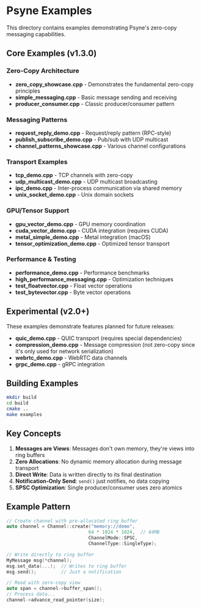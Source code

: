 # Psyne Examples

This directory contains examples demonstrating Psyne's zero-copy messaging capabilities.

## Core Examples (v1.3.0)

### Zero-Copy Architecture
- **zero_copy_showcase.cpp** - Demonstrates the fundamental zero-copy principles
- **simple_messaging.cpp** - Basic message sending and receiving
- **producer_consumer.cpp** - Classic producer/consumer pattern

### Messaging Patterns
- **request_reply_demo.cpp** - Request/reply pattern (RPC-style)
- **publish_subscribe_demo.cpp** - Pub/sub with UDP multicast
- **channel_patterns_showcase.cpp** - Various channel configurations

### Transport Examples
- **tcp_demo.cpp** - TCP channels with zero-copy
- **udp_multicast_demo.cpp** - UDP multicast broadcasting
- **ipc_demo.cpp** - Inter-process communication via shared memory
- **unix_socket_demo.cpp** - Unix domain sockets

### GPU/Tensor Support
- **gpu_vector_demo.cpp** - GPU memory coordination
- **cuda_vector_demo.cpp** - CUDA integration (requires CUDA)
- **metal_simple_demo.cpp** - Metal integration (macOS)
- **tensor_optimization_demo.cpp** - Optimized tensor transport

### Performance & Testing
- **performance_demo.cpp** - Performance benchmarks
- **high_performance_messaging.cpp** - Optimization techniques
- **test_floatvector.cpp** - Float vector operations
- **test_bytevector.cpp** - Byte vector operations

## Experimental (v2.0+)

These examples demonstrate features planned for future releases:

- **quic_demo.cpp** - QUIC transport (requires special dependencies)
- **compression_demo.cpp** - Message compression (not zero-copy since it's only used for network serialization)
- **webrtc_demo.cpp** - WebRTC data channels
- **grpc_demo.cpp** - gRPC integration

## Building Examples

```bash
mkdir build
cd build
cmake ..
make examples
```

## Key Concepts

1. **Messages are Views**: Messages don't own memory, they're views into ring buffers
2. **Zero Allocations**: No dynamic memory allocation during message transport
3. **Direct Write**: Data is written directly to its final destination
4. **Notification-Only Send**: `send()` just notifies, no data copying
5. **SPSC Optimization**: Single producer/consumer uses zero atomics

## Example Pattern

```cpp
// Create channel with pre-allocated ring buffer
auto channel = Channel::create("memory://demo", 
                              64 * 1024 * 1024,  // 64MB
                              ChannelMode::SPSC,
                              ChannelType::SingleType);

// Write directly to ring buffer
MyMessage msg(*channel);
msg.set_data(...);  // Writes to ring buffer
msg.send();         // Just a notification

// Read with zero-copy view
auto span = channel->buffer_span();
// Process data...
channel->advance_read_pointer(size);
```